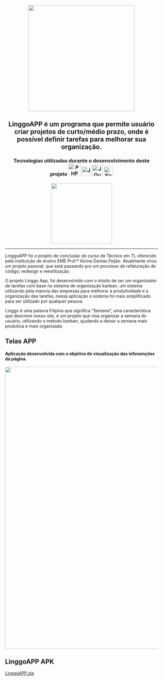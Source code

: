 <h1 align="center">
  <img src="https://user-images.githubusercontent.com/62577482/118065834-036d3900-b374-11eb-8356-7070926ee3b7.png" width="350px">
</h1>

<h2 align="center">
  LinggoAPP é um programa que permite usuário criar projetos de curto/médio prazo, onde é possível definir tarefas para melhorar sua organização.
</h2>

<h3 align="center">
  <div>
    Tecnologias utilizadas durante o desenvolvimento deste projeto
    <img title="PHP" src="https://user-images.githubusercontent.com/62577482/131053371-97ba4cf5-6281-4636-87ca-221fe454609e.png" width="40px">
    <img title="JavaScript" src="https://user-images.githubusercontent.com/62577482/131053376-db75855d-e8e6-4089-8dbb-29f88a1fc205.png" width="30px">
    <img title="JQuerry" src="https://user-images.githubusercontent.com/62577482/131053377-8326ac5b-a95e-4515-a243-7f1ce55f2539.png" width="35px">
    <img title="Kodular" src="https://user-images.githubusercontent.com/62577482/131053379-1c2d4152-bcab-4bd6-969b-8a3ec747da80.png" width="30px">   
  </div>
  
  <br>
  
  <img src="https://user-images.githubusercontent.com/62577482/131183892-a0699ad8-6600-488b-9a68-1d683649afcf.png" width="200px">
</h3>

<hr>

<p>
  
LinggoAPP foi o projeto de conclusão do curso de Técnico em TI, oferecido pela instituição de ensino EME Prof.ª Alcina Dantas Feijão. Atualmente virou um projeto passoal, que está passando pro um processo de refaturação de código, redesign e reestilização.
  
O projeto Linggo App, foi desenvolvido com o intuito de ser um organizador de tarefas com base no sistema de organização kanban, um sistema utilizando pela maioria das empresas para melhorar a produtividade e a organização das tarefas, nessa aplicação o sistema foi mais simplificado para ser utilizado por qualquer pessoa. 
  
Linggo é uma palavra Filipina que significa “Semana”, uma característica que descreve nosso site, é um projeto que visa organizar a semana do usuário, utilizando o método kanban, ajudando a deixar a semana mais produtiva e mais organizada.
</p>
<h2>Telas APP</h2>
<h4>Aplicação desenvolvida com o objetivo de visualização das inforamções da página.</h4>
<p align="center">
  <img src="https://i.imgur.com/UFYVp1u.png" width="930px">
</p>
<h2>LinggoAPP APK</h2>
<p>
  
  [LinggoAPP.zip](https://github.com/Linggo-App/linggo/files/7069399/LinggoAPP.zip)

</p>
